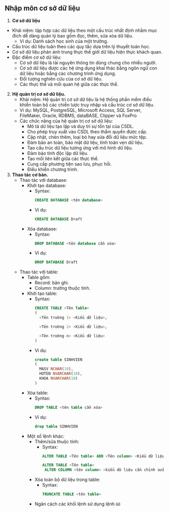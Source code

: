 ## Nhập môn cơ sở dữ liệu
1. **Cơ sở dữ liệu**
  - Khái niệm: tập hợp các dữ liệu theo một cấu trúc nhất định nhằm mục đích dễ dàng quản lý bao gồm đọc, thêm, sửa xóa dữ liệu.
       - Ví dụ: Danh sách học sinh của một trường.
  - Cấu trúc dữ liệu  tuân theo các quy tắc dựa trên lý thuyết toán học.
  - Cơ sở dữ liệu phản ánh trung thực thế giới dữ liệu hiện thực khách quan.
  - Đặc điểm cơ sở dữ liệu:
    - Cơ sở dữ liệu là tài nguyên thông tin dùng chung cho nhiều người.
    - Cơ sở dữ liệu được các hệ ứng dụng khai thác bằng ngôn ngữ con dữ liệu hoặc bằng các chương trình ứng dụng.
    - Đối tượng nghiên cứu của cơ sở dữ liệu.
    - Các thực thể và mối quan hệ giữa các thực thể.
2. **Hệ quản trị cơ sở dữ liệu.**
   - Khái niệm: Hệ quản trị cơ sở dữ liệu là hệ thống phần mềm điều khiển toàn bộ các chiến lược truy nhập và cấu trúc cơ sở dữ liệu.
   - Ví dụ: MySQL, PostgreSQL, Microsoft Access, SQL Server, FileMaker, Oracle, RDBMS, dataBASE, Clipper và FoxPro
   - Các chức năng của hệ quản trị cơ sở dữ liệu:
      - Mô tả dữ liệu tạo lập và duy trì sự tồn tại của CSDL.
      - Cho phép truy xuất vào CSDL theo thẩm quyền được cấp.
      - Cập nhật, chèn thêm, loại bỏ hay sửa đổi dữ liệu mức tệp.
      - Đảm bảo an toàn, bảo mật dữ liệu, tính toàn vẹn dữ liệu.
      - Tạo cấu trúc dữ liệu tương ứng với mô hình dữ liệu.
      - Đảm bảo tính độc lập dữ liệu.
      - Tạo mối liên kết giữa các thực thể.
      - Cung cấp phương tiện sao lưu, phục hồi.
      - Điều khiển chương trình.
3. **Thao tác cơ bản.**
   - Thao tác với database:
       - Khởi tạo database:
         - Syntax: 
           ```Sql
           CREATE DATABASE <tên database>
           ```
         - Ví dụ:
           ``` Sql
           CREATE DATABASE Draft
           ```
       - Xóa database:
         - Syntax: 
           ``` Sql
           DROP DATABASE <tên database cần xóa>
           ```
         - Ví dụ:
           ``` Sql
           DROP DATABASE Draft
           ```
   - Thao tác với table:
     - Table gồm:
       - Record: bản ghi.
       - Column: trường thuộc tính.
     - Khởi tạo table:
       - Syntax:
         ``` Sql
         CREATE TABLE <Tên Table>
         (
           <Tên trường 1> <Kiểu dữ liệu>,

           <Tên trường 2> <Kiểu dữ liệu>,

           <Tên trường n> <Kiểu dữ liệu>
         )
         ```
       - Ví dụ:
         ``` Sql
         create table SINHVIEN
         (
           MASV NCHAR(10),
           HOTEN NVARCHAR(10),
           KHOA NVARCHAR(10)
         )
         ```
     - Xóa table:
       - Syntax:
         ```Sql
         DROP TABLE <tên table cần xóa>
         ```
       - Ví dụ:
         ```Sql
         drop table SINHVIEN
         ```
     - Một số lệnh khác:
       - Thêm/sửa thuộc tính:
         - Syntax:
           ```Sql
           ALTER TABLE <Tên table> ADD <Tên column> <Kiểu dữ liệu>
           
           ```
           ```Sql
           ALTER TABLE <Tên table>
            ALTER COLUMN <tên column> <kiểu dữ liệu cần chỉnh sửa>
       - Xóa toàn bộ dữ liệu trong table:
         - Syntax:
           ```Sql
           TRUNCATE TABLE <tên table>
           ```
       - Ngăn cách các khối lệnh sử dụng lệnh `GO` 

